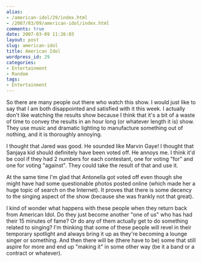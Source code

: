 ```yaml
---
alias:
- /american-idol/29/index.html
- /2007/03/09/american-idol/index.html
comments: true
date: 2007-03-09 11:26:03
layout: post
slug: american-idol
title: American Idol
wordpress_id: 29
categories:
- Entertainment
- Random
tags:
- Entertainment
---
```


So there are many people out there who watch this show.  I would just like to say that I am both disappointed and satisfied with it this week.  I actually don't like watching the results show because I think that it's a bit of a waste of time to convey the results in an hour long (or whatever length it is) show.  They use music and dramatic lighting to manufacture something out of nothing, and it is thoroughly annoying.

I thought that Jared was good.  He sounded like Marvin Gaye!  I thought that Sanjaya kid should definitely have been voted off.  He annoys me.  I think it'd be cool if they had 2 numbers for each contestant, one for voting "for" and one for voting "against".  They could take the result of that and use it.

At the same time I'm glad that Antonella got voted off even though she might have had some questionable photos posted online (which made her a huge topic of search on the Internet).  It proves that there is some decency to the singing aspect of the show (because she was frankly not that great).

I kind of wonder what happens with these people when they return back from American Idol.  Do they just become another "one of us" who has had their 15 minutes of fame?  Or do any of them actually get to do something related to singing?  I'm thinking that some of these people will revel in their temporary spotlight and always bring it up as they're becoming a lounge singer or something.  And then there will be (there have to be) some that still aspire for more and end up "making it" in some other way (be it a band or a contract or whatever).
